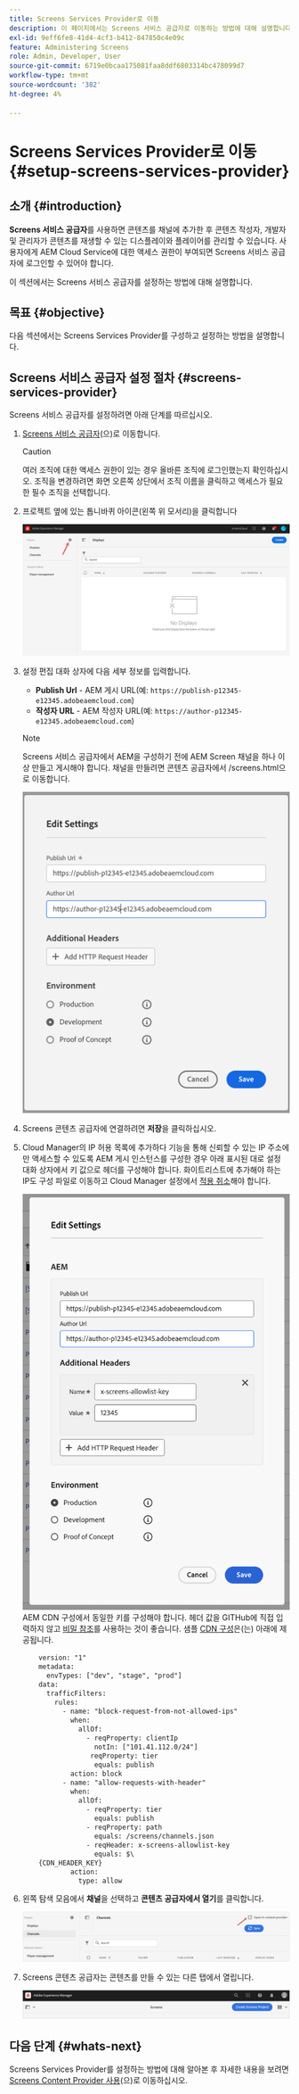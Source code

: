 ```yaml
---
title: Screens Services Provider로 이동
description: 이 페이지에서는 Screens 서비스 공급자로 이동하는 방법에 대해 설명합니다.
exl-id: 9eff6fe8-41d4-4cf3-b412-847850c4e09c
feature: Administering Screens
role: Admin, Developer, User
source-git-commit: 6719e0bcaa175081faa8ddf6803314bc478099d7
workflow-type: tm+mt
source-wordcount: '382'
ht-degree: 4%

---
```


# Screens Services Provider로 이동 {#setup-screens-services-provider}

## 소개 {#introduction}

**Screens 서비스 공급자**&#x200B;를 사용하면 콘텐츠를 채널에 추가한 후 콘텐츠 작성자, 개발자 및 관리자가 콘텐츠를 재생할 수 있는 디스플레이와 플레이어를 관리할 수 있습니다. 사용자에게 AEM Cloud Service에 대한 액세스 권한이 부여되면 Screens 서비스 공급자에 로그인할 수 있어야 합니다.

이 섹션에서는 Screens 서비스 공급자를 설정하는 방법에 대해 설명합니다.


## 목표 {#objective}

다음 섹션에서는 Screens Services Provider를 구성하고 설정하는 방법을 설명합니다.

## Screens 서비스 공급자 설정 절차 {#screens-services-provider}

Screens 서비스 공급자를 설정하려면 아래 단계를 따르십시오.

1. [Screens 서비스 공급자](https://experience.adobe.com/screens)(으)로 이동합니다.

   >[!CAUTION]
   >여러 조직에 대한 액세스 권한이 있는 경우 올바른 조직에 로그인했는지 확인하십시오. 조직을 변경하려면 화면 오른쪽 상단에서 조직 이름을 클릭하고 액세스가 필요한 필수 조직을 선택합니다.

1. 프로젝트 옆에 있는 톱니바퀴 아이콘(왼쪽 위 모서리)을 클릭합니다

   ![이미지](/help/screens-cloud/assets/configure/configure-screens0.png)

1. 설정 편집 대화 상자에 다음 세부 정보를 입력합니다.
   * **Publish Url** - AEM 게시 URL(예: `https://publish-p12345-e12345.adobeaemcloud.com`)
   * **작성자 URL** - AEM 작성자 URL(예: `https://author-p12345-e12345.adobeaemcloud.com`)

   >[!NOTE]
   >Screens 서비스 공급자에서 AEM을 구성하기 전에 AEM Screen 채널을 하나 이상 만들고 게시해야 합니다. 채널을 만들려면 콘텐츠 공급자에서 /screens.html으로 이동합니다.

   ![이미지](/help/screens-cloud/assets/configure/configure-screens4.png)

1. Screens 콘텐츠 공급자에 연결하려면 **저장**&#x200B;을 클릭하십시오.

1. Cloud Manager의 IP 허용 목록에 추가하다 기능을 통해 신뢰할 수 있는 IP 주소에만 액세스할 수 있도록 AEM 게시 인스턴스를 구성한 경우 아래 표시된 대로 설정 대화 상자에서 키 값으로 헤더를 구성해야 합니다.
화이트리스트에 추가해야 하는 IP도 구성 파일로 이동하고 Cloud Manager 설정에서 [적용 취소](https://experienceleague.adobe.com/ko/docs/experience-manager-cloud-service/content/implementing/using-cloud-manager/ip-allow-lists/apply-allow-list)해야 합니다.

   ![이미지](/help/screens-cloud/assets/configure/configure-screens20b.png)
AEM CDN 구성에서 동일한 키를 구성해야 합니다.  헤더 값을 GITHub에 직접 입력하지 않고 [비밀 참조](https://experienceleague.adobe.com/ko/docs/experience-manager-cloud-service/content/implementing/content-delivery/cdn-credentials-authentication#rotating-secrets)를 사용하는 것이 좋습니다.
샘플 [CDN 구성](https://experienceleague.adobe.com/ko/docs/experience-manager-cloud-service/content/security/traffic-filter-rules-including-waf)은(는) 아래에 제공됩니다.

   ```kind: "CDN"
       version: "1"
       metadata:
         envTypes: ["dev", "stage", "prod"]
       data:
         trafficFilters:
           rules:
             - name: "block-request-from-not-allowed-ips"
               when:
                 allOf:
                   - reqProperty: clientIp
                     notIn: ["101.41.112.0/24"]
                    reqProperty: tier
                     equals: publish
               action: block
             - name: "allow-requests-with-header"
               when:
                 allOf:
                   - reqProperty: tier
                     equals: publish
                   - reqProperty: path
                     equals: /screens/channels.json
                   - reqHeader: x-screens-allowlist-key
                     equals: $\
       {CDN_HEADER_KEY}
               action:
                 type: allow
   ```

1. 왼쪽 탐색 모음에서 **채널**&#x200B;을 선택하고 **콘텐츠 공급자에서 열기**&#x200B;를 클릭합니다.

   ![이미지](/help/screens-cloud/assets/configure/configure-screens1.png)

1. Screens 콘텐츠 공급자는 콘텐츠를 만들 수 있는 다른 탭에서 열립니다.

   ![이미지](/help/screens-cloud/assets/configure/configure-screens2.png)





## 다음 단계 {#whats-next}

Screens Services Provider를 설정하는 방법에 대해 알아본 후 자세한 내용을 보려면 [Screens Content Provider 사용](https://experienceleague.adobe.com/docs/experience-manager-cloud-service/content/screens-as-cloud-service/configure-screens-cloud/using-screens-content-provider.html?lang=ko#screens-content-provider)(으)로 이동하십시오.
